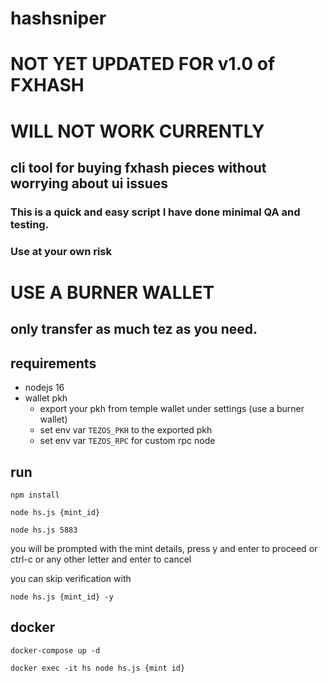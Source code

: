 # hashsniper

# NOT YET UPDATED FOR v1.0 of FXHASH
# WILL NOT WORK CURRENTLY

## cli tool for buying fxhash pieces without worrying about ui issues

### This is a quick and easy script I have done minimal QA and testing.
### Use at your own  risk
# USE A BURNER WALLET
## only transfer as much tez as you need.

## requirements 
* nodejs 16
* wallet pkh
  * export your pkh from temple wallet under settings (use a burner wallet)
  * set env var `TEZOS_PKH` to the exported pkh
  * set env var `TEZOS_RPC` for custom rpc node

## run
`npm install`

`node hs.js {mint_id}`

`node hs.js 5883`

you will be prompted with the mint details, press y and enter to proceed or ctrl-c or any other letter and enter to cancel

you can skip verification with 

`node hs.js {mint_id} -y`

## docker
`docker-compose up -d`

`docker exec -it hs node hs.js {mint id}`
